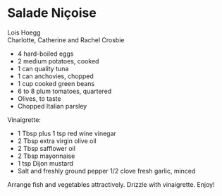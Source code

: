# Salade Niçoise

Lois Hoegg<br/>
Charlotte, Catherine and Rachel Crosbie

- 4 hard-boiled eggs
- 2 medium potatoes, cooked
- 1 can quality tuna
- 1 can anchovies, chopped
- 1 cup cooked green beans
- 6 to 8 plum tomatoes, quartered
- Olives, to taste
- Chopped Italian parsley

Vinaigrette:

- 1 Tbsp plus 1 tsp red wine vinegar
- 2 Tbsp extra virgin olive oil
- 2 Tbsp safflower oil
- 2 Tbsp mayonnaise
- 1 tsp Dijon mustard
- Salt and freshly ground pepper 1/2 clove fresh garlic, minced

Arrange fish and vegetables attractively. Drizzle with vinaigrette. Enjoy!